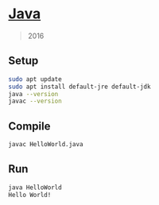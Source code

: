 # [Java](https://www.java.com/)
> 2016

## Setup

```sh
sudo apt update
sudo apt install default-jre default-jdk 
java --version
javac --version
```

## Compile

```sh
javac HelloWorld.java
```

## Run

```sh
java HelloWorld
Hello World!
```
